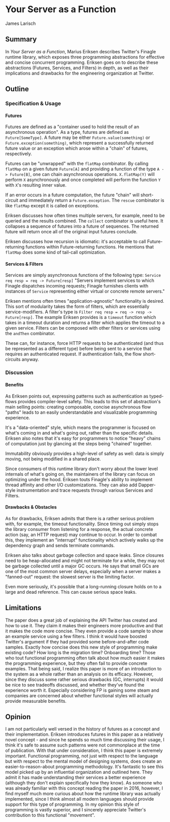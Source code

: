 # Your Server as a Function
James Larisch

## Summary
In *Your Server as a Function*, Marius Eriksen describes Twitter's Finagle runtime library, which exposes three programming abstractions for effective and concise concurrent programming. Eriksen goes on to describe these abstractions (Futures, Services, and Filters) in depth, as well as their implications and drawbacks for the engineering organization at Twitter.

## Outline

### Specification & Usage
#### Futures
  Futures are defined as a "container used to hold the result of an asynchronous operation". As a type, futures are defined as `Future[SomeType]`. A future may be either `Future.value(something)` or `Future.exception(something)`, which represent a successfully returned future value or an exception which arose within a "chain" of futures, respectively.

  Futures can be "unwrapped" with the `flatMap` combinator. By calling `flatMap` on a given future `Future[A]` and providing a function of the type `A -> Future[B]`, one can chain asynchronous operations. `X.flatMap(Y)` will perform `X` asynchronously and once completed will perform the function `Y` with `X`'s resulting inner value.

  If an error occurs in a future computation, the future "chain" will short-circuit and immediately return a `Future.exception`. The `rescue` combinator is like `flatMap` except it is called on exceptions.

  Eriksen discusses how often times multiple servers, for example, need to be queried and the results combined. The `collect` combinator is useful here. It collapses a sequence of futures into a future of sequences. The returned future will return once all of the original input futures conclude.

  Eriksen discusses how recursion is idiomatic: it's acceptable to call Future-returning functions within Future-returning functions. He mentions that `flatMap` does some kind of tail-call optimization.

#### Services & Filters
  Services are simply asynchronous functions of the following type: `Service req resp = req -> Future[resp]` "Servers implement services to which Finagle dispatches incoming requests; Finagle furnishes clients with instances of `Service` representing either virtual or concrete remote servers."

  Eriksen mentions often times "application-agnostic" functionality is desired. This sort of modularity takes the form of filters, which are essentially service-modifiers. A filter's type is `Filter req resp = req -> resp -> Future[resp]`. The example Eriksen provides is a `timeout` function which takes in a timeout duration and returns a filter which applies the timeout to a given service. Filters can be composed with other filters or services using the `andThen` combinator.

  These can, for instance, force HTTP requests to be authenticated (and thus be represented as a different type) before being sent to a service that requires an authenticated request. If authentication fails, the flow short-circuits anyway.

### Discussion

#### Benefits
  As Eriksen points out, expressing patterns such as authentication as typed-flows provides compiler-level safety. This leads to this set of abstraction's main selling points: creating composable, concise asynchronous flow "paths" leads to an easily understandable and visualizable programming experience.

  It's a "data-oriented" style, which means the programmer is focused on what's coming in and what's going out, rather than the specific details. Eriksen also notes that it's easy for programmers to notice "heavy" chains of computation just by glancing at the steps being "chained" together.

  Immutability obviously provides a high-level of safety as well: data is simply moving, not being modified in a shared place.

  Since consumers of this runtime library don't worry about the lower level internals of what's going on, the maintainers of the library can focus on optimizing under the hood. Eriksen touts Finagle's ability to implement thread affinity and other I/O customizations. They can also add Dapper-style instrumentation and trace requests through various Services and Filters.

#### Drawbacks & Obstacles
  As for drawbacks, Eriksen admits that there is a rather serious problem with, for example, the timeout functionality. Since timing out simply stops the library consumer from listening for a response, the actual concrete action (say, an HTTP request) may continue to occur. In order to combat this, they implement an "interrupt" functionality which actively walks up the dependency graph and sends terminate commands.

  Eriksen also talks about garbage collection and space leaks. Since closures need to be heap-allocated and might not terminate for a while, they may not be garbage collected until a major GC occurs. He says that small GCs are one of the most common server delays, especially when a server makes a "fanned-out" request: the slowest server is the limiting factor.

  Even more seriously, it's possible that a long-running closure holds on to a large and dead reference. This can cause serious space leaks.

## Limitations
The paper does a great job of explaining the API Twitter has created and how to use it. They claim it makes their engineers more productive and that it makes the code more concise. They even provide a code sample to show an example service using a few filters. I think it would have boosted Twitter's argument if they had provided some before-and-after code samples. Exactly how concise does this new style of programming make existing code? How long is the migration time? Onboarding time? Those who tout functional programming often talk about how much easier it makes the programming experience, but they often fail to provide concrete examples. That being said, I realize this paper is more of an introduction to the system as a whole rather than an analysis on its efficacy. However, since they discuss some rather serious drawbacks (GC, interrupts) it would be nice to see tradeoffs discussed, and whether they've found the experience worth it. Especially considering FP is gaining some steam and companies are concerned about whether functional styles will actually provide measurable benefits.

## Opinion
I am not particularly well versed in the history of futures as a concept and their implementation. Eriksen introduces futures in this paper as a relatively novel concept - and since he spends so much time discussing their usage, I think it's safe to assume such patterns were not commonplace at the time of publication. With that under consideration, I think this paper is extremely important. Functional programming, not just with respect to the language but with respect to the mental model of designing systems, does create an easier-to-reason-about programming methodology. It's fantastic to see this model picked up by an influential organization and outlined here. They admit it has made understanding their services a better experience (although they don't explain specifically how they know). As someone who was already familiar with this concept reading the paper in 2016, however, I find myself much more curious about how the runtime library was actually implemented, since I think almost all modern languages should provide support for this type of programming. In my opinion this style of programming is vastly superior, and I sincerely appreciate Twitter's contribution to this functional "movement".
